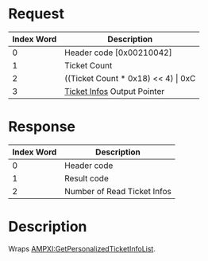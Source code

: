 # Request

| Index Word | Description                                                                       |
|------------|-----------------------------------------------------------------------------------|
| 0          | Header code \[0x00210042\]                                                        |
| 1          | Ticket Count                                                                      |
| 2          | ((Ticket Count \* 0x18) \<\< 4) \| 0xC                                            |
| 3          | [Ticket Infos](Application_Manager_Services#TicketInfo "wikilink") Output Pointer |

# Response

| Index Word | Description                 |
|------------|-----------------------------|
| 0          | Header code                 |
| 1          | Result code                 |
| 2          | Number of Read Ticket Infos |

# Description

Wraps
[AMPXI:GetPersonalizedTicketInfoList](AMPXI:GetPersonalizedTicketInfoList "wikilink").